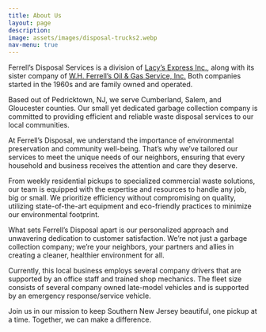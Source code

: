```yaml
---
title: About Us
layout: page
description:
image: assets/images/disposal-trucks2.webp
nav-menu: true
---
```


Ferrell’s Disposal Services is a division of [Lacy’s Express Inc.](https://lacysexpress.com/https://lacysexpress.com/), along with its sister company of [W.H. Ferrell’s Oil & Gas Service, Inc.](https://wmferrellsoil.com) Both companies started in the 1960s and are family owned and operated.

Based out of Pedricktown, NJ, we serve Cumberland, Salem, and Gloucester counties. Our small yet dedicated garbage collection company is committed to providing efficient and reliable waste disposal services to our local communities.

At Ferrell’s Disposal, we understand the importance of environmental preservation and community well-being. That’s why we’ve tailored our services to meet the unique needs of our neighbors, ensuring that every household and business receives the attention and care they deserve.

From weekly residential pickups to specialized commercial waste solutions, our team is equipped with the expertise and resources to handle any job, big or small. We prioritize efficiency without compromising on quality, utilizing state-of-the-art equipment and eco-friendly practices to minimize our environmental footprint.

What sets Ferrell’s Disposal apart is our personalized approach and unwavering dedication to customer satisfaction. We’re not just a garbage collection company; we’re your neighbors, your partners and allies in creating a cleaner, healthier environment for all.

Currently, this local business employs several company drivers that are supported by an office staff and trained shop mechanics. The fleet size consists of several company owned late-model vehicles and is supported by an emergency response/service vehicle.

Join us in our mission to keep Southern New Jersey beautiful, one pickup at a time. Together, we can make a difference.